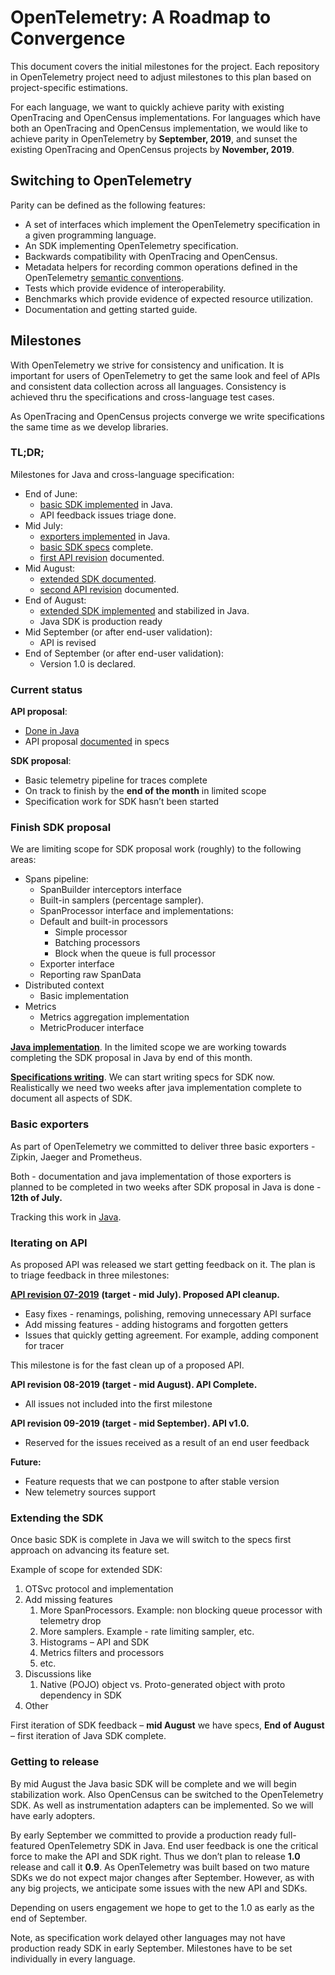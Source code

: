 # OpenTelemetry: A Roadmap to Convergence

This document covers the initial milestones for the project. Each repository in
OpenTelemetry project need to adjust milestones to this plan based on
project-specific estimations.

For each language, we want to quickly achieve parity with existing OpenTracing
and OpenCensus implementations. For languages which have both an OpenTracing and
OpenCensus implementation, we would like to achieve parity in OpenTelemetry by
**September, 2019**, and sunset the existing OpenTracing and OpenCensus projects
by **November, 2019**.

## Switching to OpenTelemetry

Parity can be defined as the following features:

- A set of interfaces which implement the OpenTelemetry specification in a given
  programming language.
- An SDK implementing OpenTelemetry specification.
- Backwards compatibility with OpenTracing and OpenCensus.
- Metadata helpers for recording common operations defined in the OpenTelemetry
  [semantic conventions](https://github.com/open-telemetry/opentelemetry-specification/blob/master/semantic-conventions.md).
- Tests which provide evidence of interoperability.
- Benchmarks which provide evidence of expected resource utilization.
- Documentation and getting started guide.

## Milestones

With OpenTelemetry we strive for consistency and unification. It is important
for users of OpenTelemetry to get the same look and feel of APIs and consistent
data collection across all languages. Consistency is achieved thru the
specifications and cross-language test cases.

As OpenTracing and OpenCensus projects converge we write specifications the same
time as we develop libraries.

### TL;DR;

Milestones for Java and cross-language specification:

- End of June:
  - [basic SDK implemented](https://github.com/open-telemetry/opentelemetry-java/milestone/2)
    in Java.
  - API feedback issues triage done.
- Mid July:
  - [exporters implemented](https://github.com/open-telemetry/opentelemetry-java/milestone/3)
    in Java.
  - [basic SDK specs](https://github.com/open-telemetry/opentelemetry-specification/milestone/3)
    complete.
  - [first API revision](https://github.com/open-telemetry/opentelemetry-specification/milestone/2)
    documented.
- Mid August:
  - [extended SDK documented](https://github.com/open-telemetry/opentelemetry-specification/milestone/4).
  - [second API revision](https://github.com/open-telemetry/opentelemetry-specification/milestone/5)
    documented.
- End of August:
  - [extended SDK implemented](https://github.com/open-telemetry/opentelemetry-java/milestone/4)
    and stabilized in Java.
  - Java SDK is production ready
- Mid September (or after end-user validation):
  - API is revised
- End of September (or after end-user validation):
  - Version 1.0 is declared.

### Current status

**API proposal**:

- [Done in Java](https://github.com/open-telemetry/opentelemetry-java/milestone/1)
- API proposal [documented](https://github.com/open-telemetry/opentelemetry-specification/milestone/1)
  in specs

**SDK proposal**:

- Basic telemetry pipeline for traces complete
- On track to finish by the **end of the month** in limited scope
- Specification work for SDK hasn’t been started

### Finish SDK proposal

We are limiting scope for SDK proposal work (roughly) to the following areas:

- Spans pipeline:
  - SpanBuilder interceptors interface
  - Built-in samplers (percentage sampler).
  - SpanProcessor interface and implementations:
  - Default and built-in processors
    - Simple processor
    - Batching processors
    - Block when the queue is full processor
  - Exporter interface
  - Reporting raw SpanData
- Distributed context
  - Basic implementation
- Metrics
  - Metrics aggregation implementation
  - MetricProducer interface

[**Java
implementation**](https://github.com/open-telemetry/opentelemetry-java/milestone/2).
In the limited scope we are working towards completing the SDK proposal in Java
by end of this month.

[**Specifications
writing**](https://github.com/open-telemetry/opentelemetry-specification/milestone/3).
We can start writing specs for SDK now. Realistically we need two weeks after
java implementation complete to document all aspects of SDK.

### Basic exporters

As part of OpenTelemetry we committed to deliver three basic exporters - Zipkin,
Jaeger and Prometheus.

Both - documentation and java implementation of those exporters is planned to be
completed in two weeks after SDK proposal in Java is done - **12th of July.**

Tracking this work in
[Java](https://github.com/open-telemetry/opentelemetry-java/milestone/3).

### Iterating on API

As proposed API was released we start getting feedback on it. The plan is to
triage feedback in three milestones:

[**API revision
07-2019**](https://github.com/open-telemetry/opentelemetry-specification/milestone/2)
**(target - mid July). Proposed API cleanup.**

- Easy fixes - renamings, polishing, removing unnecessary API surface
- Add missing features - adding histograms and forgotten getters
- Issues that quickly getting agreement. For example, adding component for tracer

This milestone is for the fast clean up of a proposed API.

**API revision 08-2019 (target - mid August). API Complete.**

- All issues not included into the first milestone

**API revision 09-2019 (target - mid September). API v1.0.**

- Reserved for the issues received as a result of an end user feedback

**Future:**

- Feature requests that we can postpone to after stable version
- New telemetry sources support

### Extending the SDK

Once basic SDK is complete in Java we will switch to the specs first approach on
advancing its feature set.

Example of scope for extended SDK:

1. OTSvc protocol and implementation
2. Add missing features
   1. More SpanProcessors. Example: non blocking queue processor with telemetry drop
   2. More samplers. Example - rate limiting sampler, etc.
   3. Histograms – API and SDK
   4. Metrics filters and processors
   5. etc.
3. Discussions like
   1. Native (POJO) object vs. Proto-generated object with proto dependency in
      SDK
4. Other

First iteration of SDK feedback – **mid August** we have specs, **End of
August** – first iteration of Java SDK complete.

### Getting to release

By mid August the Java basic SDK will be complete and we will begin
stabilization work. Also OpenCensus can be switched to the OpenTelemetry SDK. As
well as instrumentation adapters can be implemented. So we will have early
adopters.

By early September we committed to provide a production ready full-featured
OpenTelemetry SDK in Java. End user feedback is one the critical force to make
the API and SDK right. Thus we don’t plan to release **1.0** release and call it
**0.9**. As OpenTelemetry was built based on two mature SDKs we do not expect
major changes after September. However, as with any big projects, we anticipate
some issues with the new API and SDKs.

Depending on users engagement we hope to get to the 1.0 as early as the end of
September.

Note, as specification work delayed other languages may not have production
ready SDK in early September. Milestones have to be set individually in every
language.
